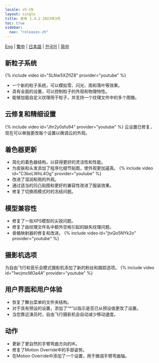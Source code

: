 ```yaml
---
locale: zh-CN
layout: single
title: 发布 1.4.2 2023年3月
toc: true
sidebar:
  nav: "releases-zh"
---
```

[Eng](/dancexr/releases/1.4.2) | [繁中](/tw/dancexr/releases/1.4.2) | [日本語](/jp/dancexr/releases/1.4.2) | [한국어](/kr/dancexr/releases/1.4.2) | [简中](/zh/dancexr/releases/1.4.2)

## 新粒子系统
{% include video id="SLNw5XZflZ8" provider="youtube" %}
* 一个新的粒子系统，可以模拟雪、闪光、雨和落叶等效果。
* 具有全面的设置，可以控制粒子的外观和物理特性。
* 能够加载自定义纹理用于粒子，并支持一个纹理文件中的多个图像。

## 云修复和精细设置
{% include video id="Jhr2y0sfu94" provider="youtube" %}
云设置已修复，现在可以单独更改每个设置以微调云的外观。

## 着色器更新
* 简化的着色器结构，以获得更好的灵活性和性能。
* 为皮肤和头发添加了程序化细节贴图，使外观更加逼真。
{% include video id="C3boLWhL4Og" provider="youtube" %}
* 改进了湿润和雨的外观。
* 通过适当的凹凸贴图和更好的兼容性改进了服装效果。
* 修复了切换雨模式时的冻结问题。

## 模型兼容性
* 修复了一些XPS模型的尖锐问题。
* 修复了由纹理文件名中额外空格引起的缺失纹理问题。
* 骨骼映射器的修复和改进。
{% include video id="jtxQo5NYk2o" provider="youtube" %}

## 摄影机选项
为自由飞行和音乐会模式摄影机添加了新的粉丝和跟踪选项。
{% include video id="1wcjmcMOa4A" provider="youtube" %}

## 用户界面和用户体验
* 恢复了舞台菜单的文件夹结构。
* 对于具有预设的设置，添加了“*”以指示是否已从预设值更改了设置。
* 当您靠近演员时，自由飞行摄影机会自动减少移动速度。

## 动作
* 更新了更自然的手臂弯曲方向的IK。
* 修复了Motion Override中的手部姿势。
* 在Motion Override中添加了一个设置，用于微调手臂弯曲轴。